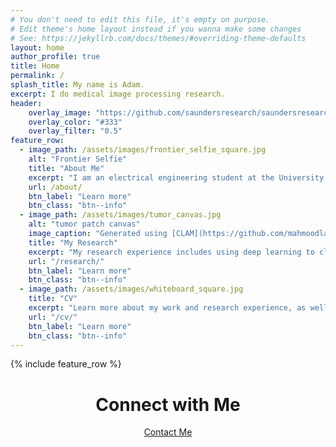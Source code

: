 ```yaml
---
# You don't need to edit this file, it's empty on purpose.
# Edit theme's home layout instead if you wanna make some changes
# See: https://jekyllrb.com/docs/themes/#overriding-theme-defaults
layout: home
author_profile: true
title: Home
permalink: /
splash_title: My name is Adam.
excerpt: I do medical image processing research.
header:
    overlay_image: "https://github.com/saundersresearch/saundersresearch.github.io/blob/main/assets/images/header_small.JPG?raw=true"
    overlay_color: "#333"
    overlay_filter: "0.5"
feature_row:
  - image_path: /assets/images/frontier_selfie_square.jpg
    alt: "Frontier Selfie"
    title: "About Me"
    excerpt: "I am an electrical engineering student at the University of Dayton. I love learning and challenging myself to grow, and that's why I aim to become a researcher."
    url: /about/
    btn_label: "Learn more"
    btn_class: "btn--info"
  - image_path: /assets/images/tumor_canvas.jpg
    alt: "tumor patch canvas"
    image_caption: "Generated using [CLAM](https://github.com/mahmoodlab/CLAM) and [CAMELYON16](https://camelyon16.grand-challenge.org/)"
    title: "My Research"
    excerpt: "My research experience includes using deep learning to classify whole-slide images and developing better image processing algorithms for diabetic retinopathy detection and grading."
    url: "/research/"
    btn_label: "Learn more"
    btn_class: "btn--info"
  - image_path: /assets/images/whiteboard_square.jpg
    title: "CV"
    excerpt: "Learn more about my work and research experience, as well as what skills I have to offer."
    url: "/cv/"
    btn_label: "Learn more"
    btn_class: "btn--info"
---
```


{% include feature_row %}

<center>
<h1>Connect with Me</h1>
<p><a href="/contact/" class="btn btn--info">Contact Me</a></p>
</center>